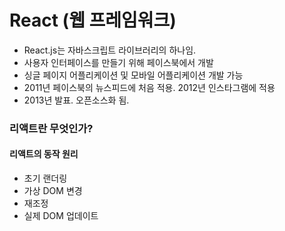 # React (웹 프레임워크)

- React.js는 자바스크립트 라이브러리의 하나임.
- 사용자 인터페이스를 만들기 위해 페이스북에서 개발
- 싱글 페이지 어플리케이션 및 모바일 어플리케이션 개발 가능
- 2011년 페이스북의 뉴스피드에 처음 적용. 2012년 인스타그램에 적용
- 2013년 발표. 오픈소스화 됨.

### 리액트란 무엇인가?

#### 리액트의 동작 원리

- 초기 랜더링
- 가상 DOM 변경
- 재조정
- 실제 DOM 업데이트
